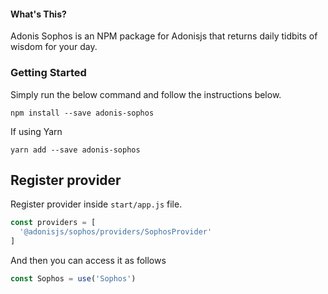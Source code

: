 #### What's This?

Adonis Sophos is an NPM package for Adonisjs that returns daily tidbits of wisdom for your day.

### Getting Started

Simply run the below command and follow the instructions below.

    npm install --save adonis-sophos

If using Yarn

    yarn add --save adonis-sophos

## Register provider
Register provider inside `start/app.js` file.

```js
const providers = [
  '@adonisjs/sophos/providers/SophosProvider'
]
```

And then you can access it as follows

```js
const Sophos = use('Sophos')
```

